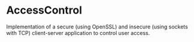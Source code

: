 AccessControl
=============

Implementation of a secure (using OpenSSL) and insecure (using sockets with TCP) client-server application to control user access.